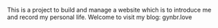 This is a project to build and manage a website which is to introduce me and record my personal life.
Welcome to visit my blog: gynbr.love
